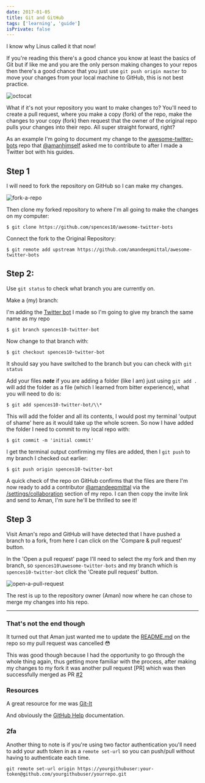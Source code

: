```yaml
---
date: 2017-01-05
title: Git and GitHub
tags: ['learning', 'guide']
isPrivate: false
---
```


I know why Linus called it that now!

If you're reading this there's a good chance you know at least the
basics of Git but if like me and you are the only person making
changes to your repos then there's a good chance that you just use
`git push origin master` to move your changes from your local machine
to GitHub, this is not best practice.

![octocat]

What if it's not your repository you want to make changes to? You'll
need to create a pull request, where you make a copy (fork) of the
repo, make the changes to your copy (fork) then request that the owner
of the original repo pulls your changes into their repo. All super
straight forward, right?

As an example I'm going to document my change to the
[awesome-twitter-bots](https://github.com/spences10/awesome-twitter-bots)
repo that [@amanhimself](https://twitter.com/amanhimself) asked me to
contribute to after I made a Twitter bot with his guides.

## Step 1

I will need to fork the repository on GitHub so I can make my changes.

![fork-a-repo](./fork-a-repo.png)

Then clone my forked repository to where I'm all going to make the
changes on my computer:

```
$ git clone https://github.com/spences10/awesome-twitter-bots
```

Connect the fork to the Original Repository:

```
$ git remote add upstream https://github.com/amandeepmittal/awesome-twitter-bots
```

## Step 2:

Use `git status` to check what branch you are currently on.

Make a (my) branch:

I'm adding the
[Twitter bot](https://spences10.github.io/2017/01/04/twitter-mctwitbot.html)
I made so I'm going to give my branch the same name as my repo

```
$ git branch spences10-twitter-bot
```

Now change to that branch with:

```
$ git checkout spences10-twitter-bot
```

It should say you have switched to the branch but you can check with
`git status`

Add your files **_note_** if you are adding a folder (like I am) just
using `git add .` will add the folder as a file (which I learned from
bitter experience), what you will need to do is:

```
$ git add spences10-twitter-bot/\\*
```

This will add the folder and all its contents, I would post my
terminal 'output of shame' here as it would take up the whole screen.
So now I have added the folder I need to commit to my local repo with:

```
$ git commit -m 'initial commit'
```

I get the terminal output confirming my files are added, then I
`git push` to my branch I checked out earlier:

```
$ git push origin spences10-twitter-bot
```

A quick check of the repo on GitHub confirms that the files are there
I'm now ready to add a contributor
[@amandeepmittal](https://github.com/amandeepmittal) via the
[/settings/collaboration](https://github.com/spences10/awesome-twitter-bots/settings/collaboration)
section of my repo. I can then copy the invite link and send to Aman,
I'm sure he'll be thrilled to see it!

## Step 3

Visit Aman's repo and GitHub will have detected that I have pushed a
branch to a fork, from here I can click on the 'Compare & pull
request' button.

In the 'Open a pull request' page I'll need to select the my fork and
then my branch, so `spences10\awesome-twitter-bots` and my branch
which is `spences10-twitter-bot` click the 'Create pull request'
button.

![open-a-pull-request](./open-a-pull-request.png)

The rest is up to the repository owner (Aman) now where he can chose
to merge my changes into his repo.

---

### That's not the end though

It turned out that Aman just wanted me to update the
[README.md](https://github.com/amandeepmittal/awesome-twitter-bots/blob/master/README.md)
on the repo so my pull request was cancelled :flushed:

This was good though because I had the opportunity to go through the
whole thing again, thus getting more familiar with the process, after
making my changes to my fork it was another pull request [PR] which
was then successfully merged as PR
[#2](https://github.com/amandeepmittal/awesome-twitter-bots/pull/2)

### Resources

A great resource for me was
[Git-It](https://jlord.us/git-it/index.html)

And obviously the [GitHub Help](https://help.github.com/)
documentation.

### 2fa

Another thing to note is if you're using two factor authentication
you'll need to add your auth token in as a `remote set-url` so you can
push/pull without having to authenticate each time.

`git remote set-url origin https://yourgithubuser:your-token@github.com/yourgithubuser/yourrepo.git`

<!-- Images -->

[octocat]: ./git-logo.jpg
